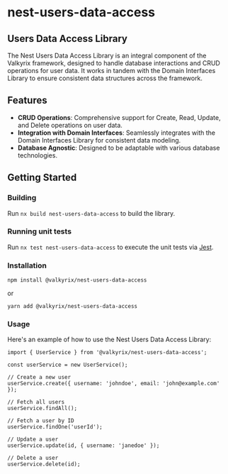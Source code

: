 # nest-users-data-access

## Users Data Access Library

The Nest Users Data Access Library is an integral component of the Valkyrix framework, designed to handle database interactions and CRUD operations for user data. It works in tandem with the Domain Interfaces Library to ensure consistent data structures across the framework.

## Features

- **CRUD Operations**: Comprehensive support for Create, Read, Update, and Delete operations on user data.
- **Integration with Domain Interfaces**: Seamlessly integrates with the Domain Interfaces Library for consistent data modeling.
- **Database Agnostic**: Designed to be adaptable with various database technologies.

## Getting Started

### Building

Run `nx build nest-users-data-access` to build the library.

### Running unit tests

Run `nx test nest-users-data-access` to execute the unit tests via [Jest](https://jestjs.io).

### Installation
  ```
  npm install @valkyrix/nest-users-data-access
  ```

  or

  ```
  yarn add @valkyrix/nest-users-data-access

  ```

### Usage

Here's an example of how to use the Nest Users Data Access Library:

```
import { UserService } from '@valkyrix/nest-users-data-access';

const userService = new UserService();

// Create a new user
userService.create({ username: 'johndoe', email: 'john@example.com' });

// Fetch all users
userService.findAll();

// Fetch a user by ID
userService.findOne('userId');

// Update a user
userService.update(id, { username: 'janedoe' });

// Delete a user
userService.delete(id);
```